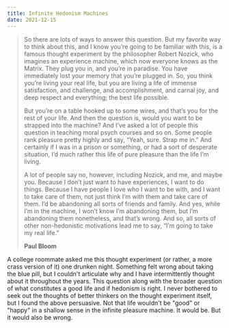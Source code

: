 ```yaml
---
title: Infinite Hedonism Machines
date: 2021-12-15
---
```


> So there are lots of ways to answer this question. But my favorite way to think about this, and I know you’re going to be familiar with this, is a famous thought experiment by the philosopher Robert Nozick, who imagines an experience machine, which now everyone knows as the Matrix. They plug you in, and you’re in paradise. You have immediately lost your memory that you’re plugged in. So, you think you’re living your real life, but you are living a life of immense satisfaction, and challenge, and accomplishment, and carnal joy, and deep respect and everything; the best life possible.
>
> But you’re on a table hooked up to some wires, and that’s you for the rest of your life. And then the question is, would you want to be strapped into the machine? And I’ve asked a lot of people this question in teaching moral psych courses and so on. Some people rank pleasure pretty highly and say, “Yeah, sure. Strap me in.” And certainly if I was in a prison or something, or had a sort of desperate situation, I’d much rather this life of pure pleasure than the life I’m living.
>
> A lot of people say no, however, including Nozick, and me, and maybe you. Because I don’t just want to have experiences, I want to do things. Because I have people I love who I want to be with, and I want to take care of them, not just think I’m with them and take care of them. I’d be abandoning all sorts of friends and family. And yes, while I’m in the machine, I won’t know I’m abandoning them, but I’m abandoning them nonetheless, and that’s wrong. And so, all sorts of other non-hedonistic motivations lead me to say, “I’m going to take my real life.”
>
> **Paul Bloom**

A college roommate asked me this thought experiment (or rather, a more crass version of it) one drunken night. Something felt wrong about taking the blue pill, but I couldn't articulate why and I have intermittently thought about it throughout the years. This question along with the broader question of what constitutes a good life and if hedonism is right. I never bothered to seek out the thoughts of better thinkers on the thought experiment itself, but I found the above persuasive. Not that life wouldn't be "good" or "happy" in a shallow sense in the infinite pleasure machine. It would be. But it would also be wrong.
